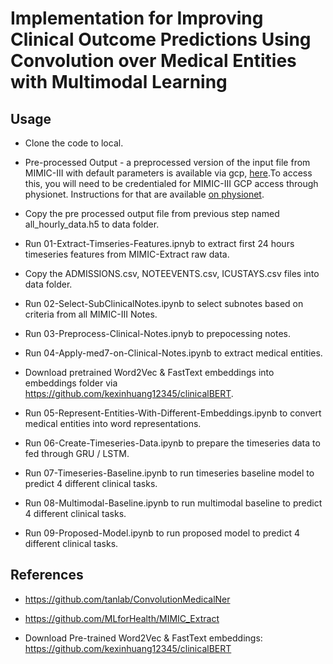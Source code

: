 # Implementation for Improving Clinical Outcome Predictions Using Convolution over Medical Entities with Multimodal Learning
## Usage

* Clone the code to local.

* Pre-processed Output - a preprocessed version of the input file from MIMIC-III with default parameters is available via gcp,
[here](https://console.cloud.google.com/storage/browser/mimic_extract).To access this, you will need to be credentialed for MIMIC-III GCP access through physionet. Instructions for that are available [on physionet](https://mimic.physionet.org/gettingstarted/cloud/).

* Copy the pre processed output file from previous step named all_hourly_data.h5 to data folder.

* Run 01-Extract-Timseries-Features.ipnyb to extract first 24 hours timeseries features from MIMIC-Extract raw data.

* Copy the ADMISSIONS.csv, NOTEEVENTS.csv, ICUSTAYS.csv files into data folder.

* Run 02-Select-SubClinicalNotes.ipynb to select subnotes based on criteria from all MIMIC-III Notes.

* Run 03-Preprocess-Clinical-Notes.ipnyb to prepocessing notes.

* Run 04-Apply-med7-on-Clinical-Notes.ipynb to extract medical entities.

* Download pretrained Word2Vec & FastText embeddings into embeddings folder via https://github.com/kexinhuang12345/clinicalBERT.

* Run 05-Represent-Entities-With-Different-Embeddings.ipynb to convert medical entities into word representations.

* Run 06-Create-Timeseries-Data.ipynb to prepare the timeseries data to fed through GRU / LSTM.

* Run 07-Timeseries-Baseline.ipynb to run timeseries baseline model to predict 4 different clinical tasks.

* Run 08-Multimodal-Baseline.ipynb to run multimodal baseline to predict 4 different clinical tasks.

* Run 09-Proposed-Model.ipynb to run proposed model to predict 4 different clinical tasks.

## References

* https://github.com/tanlab/ConvolutionMedicalNer

* https://github.com/MLforHealth/MIMIC_Extract

* Download Pre-trained Word2Vec & FastText embeddings: https://github.com/kexinhuang12345/clinicalBERT

